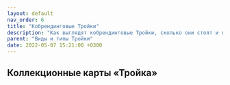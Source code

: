 ```yaml
---
layout: default
nav_order: 6
title: "Кобрендинговые Тройки"
description: "Как выглядят кобрендинговые Тройки, сколько они стоят и где их приобрести"
parent: "Виды и типы Тройки"
date: 2022-05-07 15:21:00 +0300
---
```


## Коллекционные карты «Тройка»

